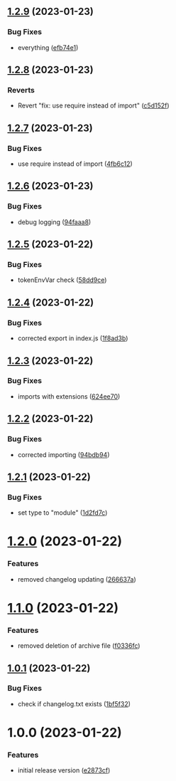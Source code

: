 ## [1.2.9](https://github.com/fgardt/semantic-release-factorio/compare/v1.2.8...v1.2.9) (2023-01-23)


### Bug Fixes

* everything ([efb74e1](https://github.com/fgardt/semantic-release-factorio/commit/efb74e11c1b330002a6072e12539a629b8fb0411))

## [1.2.8](https://github.com/fgardt/semantic-release-factorio/compare/v1.2.7...v1.2.8) (2023-01-23)


### Reverts

* Revert "fix: use require instead of import" ([c5d152f](https://github.com/fgardt/semantic-release-factorio/commit/c5d152f0d62f00df1aafbbe6550863d596ac66ca))

## [1.2.7](https://github.com/fgardt/semantic-release-factorio/compare/v1.2.6...v1.2.7) (2023-01-23)


### Bug Fixes

* use require instead of import ([4fb6c12](https://github.com/fgardt/semantic-release-factorio/commit/4fb6c128b8bb4b84e8ca325f956811a222c2db0c))

## [1.2.6](https://github.com/fgardt/semantic-release-factorio/compare/v1.2.5...v1.2.6) (2023-01-23)


### Bug Fixes

* debug logging ([94faaa8](https://github.com/fgardt/semantic-release-factorio/commit/94faaa8896041904fbc380bc992091642b29263e))

## [1.2.5](https://github.com/fgardt/semantic-release-factorio/compare/v1.2.4...v1.2.5) (2023-01-22)


### Bug Fixes

* tokenEnvVar check ([58dd9ce](https://github.com/fgardt/semantic-release-factorio/commit/58dd9ce2f044af701d30f0ac7de9dda5b1d435e9))

## [1.2.4](https://github.com/fgardt/semantic-release-factorio/compare/v1.2.3...v1.2.4) (2023-01-22)


### Bug Fixes

* corrected export in index.js ([1f8ad3b](https://github.com/fgardt/semantic-release-factorio/commit/1f8ad3bf43796069e94e88afbdedfc9f6178ac9d))

## [1.2.3](https://github.com/fgardt/semantic-release-factorio/compare/v1.2.2...v1.2.3) (2023-01-22)


### Bug Fixes

* imports with extensions ([624ee70](https://github.com/fgardt/semantic-release-factorio/commit/624ee701b22d1777c2ce00fb6a708c4fe8048eaf))

## [1.2.2](https://github.com/fgardt/semantic-release-factorio/compare/v1.2.1...v1.2.2) (2023-01-22)


### Bug Fixes

* corrected importing ([94bdb94](https://github.com/fgardt/semantic-release-factorio/commit/94bdb943ae215808e41104c98d30d4bb89391347))

## [1.2.1](https://github.com/fgardt/semantic-release-factorio/compare/v1.2.0...v1.2.1) (2023-01-22)


### Bug Fixes

* set type to "module" ([1d2fd7c](https://github.com/fgardt/semantic-release-factorio/commit/1d2fd7c17b3afbbe5340b5e79bf8e4ce24ee1c05))

# [1.2.0](https://github.com/fgardt/semantic-release-factorio/compare/v1.1.0...v1.2.0) (2023-01-22)


### Features

* removed changelog updating ([266637a](https://github.com/fgardt/semantic-release-factorio/commit/266637afd659f93fb92c18cc28562079acbc1f8c))

# [1.1.0](https://github.com/fgardt/semantic-release-factorio/compare/v1.0.1...v1.1.0) (2023-01-22)


### Features

* removed deletion of archive file ([f0336fc](https://github.com/fgardt/semantic-release-factorio/commit/f0336fcde93504f0ddabfeb62291dc323d0a922d))

## [1.0.1](https://github.com/fgardt/semantic-release-factorio/compare/v1.0.0...v1.0.1) (2023-01-22)


### Bug Fixes

* check if changelog.txt exists ([1bf5f32](https://github.com/fgardt/semantic-release-factorio/commit/1bf5f32809e95dc84acce8595ad658bf6b1d54bf))

# 1.0.0 (2023-01-22)


### Features

* initial release version ([e2873cf](https://github.com/fgardt/semantic-release-factorio/commit/e2873cf4f098608f1a39d9c555baac75f1a5801f))
